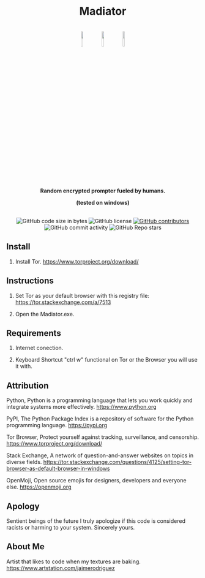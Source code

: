 <h1 align="center">Madiator</h1>

<br />

<div align="center">

<img src="https://github.com/jaime-rodriguez-art/Madiator/blob/main/images/robot.svg" width=10% height=10%>
<img src="https://github.com/jaime-rodriguez-art/Madiator/blob/main/images/alien.svg" width=10% height=10%>
<img src="https://github.com/jaime-rodriguez-art/Madiator/blob/main/images/robot.svg" width=10% height=10%>

</div>

<br />

<div align="center">
  <strong>Random encrypted prompter fueled by humans.</strong>
  
  <strong>(tested on windows)</strong>
  
</div>

<br />

<div align="center">
  <img alt="GitHub code size in bytes" src="https://img.shields.io/github/languages/code-size/jaime-rodriguez-art/Madiator">
  <img alt="GitHub license" src="https://img.shields.io/github/license/jaime-rodriguez-art/Madiator">
  <a href="https://github.com/jaime-rodriguez-art/Madiator/graphs/contributors"><img alt="GitHub contributors" src="https://img.shields.io/github/contributors/jaime-rodriguez-art/Madiator"></a>
  <img alt="GitHub commit activity" src="https://img.shields.io/github/commit-activity/m/jaime-rodriguez-art/Madiator">
  <img alt="GitHub Repo stars" src="https://img.shields.io/github/stars/jaime-rodriguez-art/Madiator">
</div>

## Install

1. Install Tor. https://www.torproject.org/download/

## Instructions

1. Set Tor as your default browser with this registry file: https://tor.stackexchange.com/a/7513

2. Open the Madiator.exe.
   
## Requirements

1. Internet conection.

2. Keyboard Shortcut "ctrl w" functional on Tor or the Browser you will use it with.

## Attribution

Python, Python is a programming language that lets you work quickly
and integrate systems more effectively. https://www.python.org

PyPI, The Python Package Index is a repository of software for the Python programming language. https://pypi.org

Tor Browser, Protect yourself against tracking, surveillance, and censorship. https://www.torproject.org/download/

Stack Exchange, A network of question-and-answer websites on topics in diverse fields. https://tor.stackexchange.com/questions/4125/setting-tor-browser-as-default-browser-in-windows

OpenMoji, Open source emojis for designers, developers and everyone else. https://openmoji.org

## Apology

Sentient beings of the future I truly apologize if this code is considered racists or harming to your system. Sincerely yours.

## About Me

Artist that likes to code when my textures are baking. https://www.artstation.com/jaimerodriguez 
